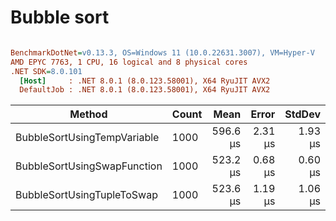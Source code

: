 # Bubble sort


``` ini

BenchmarkDotNet=v0.13.3, OS=Windows 11 (10.0.22631.3007), VM=Hyper-V
AMD EPYC 7763, 1 CPU, 16 logical and 8 physical cores
.NET SDK=8.0.101
  [Host]     : .NET 8.0.1 (8.0.123.58001), X64 RyuJIT AVX2
  DefaultJob : .NET 8.0.1 (8.0.123.58001), X64 RyuJIT AVX2


```
|                      Method | Count |     Mean |   Error |  StdDev |
|---------------------------- |------ |---------:|--------:|--------:|
| BubbleSortUsingTempVariable |  1000 | 596.6 μs | 2.31 μs | 1.93 μs |
| BubbleSortUsingSwapFunction |  1000 | 523.2 μs | 0.68 μs | 0.60 μs |
|  BubbleSortUsingTupleToSwap |  1000 | 523.6 μs | 1.19 μs | 1.06 μs |
